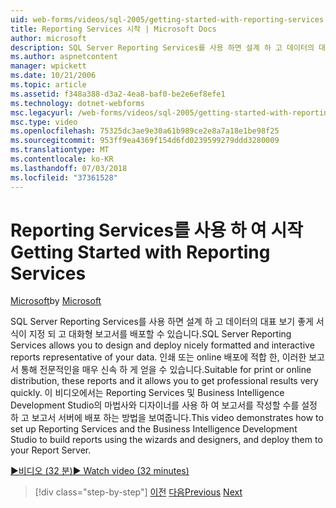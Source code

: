 ```yaml
---
uid: web-forms/videos/sql-2005/getting-started-with-reporting-services
title: Reporting Services 시작 | Microsoft Docs
author: microsoft
description: SQL Server Reporting Services를 사용 하면 설계 하 고 데이터의 대표 보기 좋게 서식이 지정 되 고 대화형 보고서를 배포할 수 있습니다. 인쇄에 적합 하거나 전용...
ms.author: aspnetcontent
manager: wpickett
ms.date: 10/21/2006
ms.topic: article
ms.assetid: f348a388-d3a2-4ea8-baf0-be2e6ef8efe1
ms.technology: dotnet-webforms
msc.legacyurl: /web-forms/videos/sql-2005/getting-started-with-reporting-services
msc.type: video
ms.openlocfilehash: 75325dc3ae9e30a61b989ce2e8a7a18e1be98f25
ms.sourcegitcommit: 953ff9ea4369f154d6fd0239599279ddd3280009
ms.translationtype: MT
ms.contentlocale: ko-KR
ms.lasthandoff: 07/03/2018
ms.locfileid: "37361528"
---
```

<a name="getting-started-with-reporting-services"></a><span data-ttu-id="0ff83-104">Reporting Services를 사용 하 여 시작</span><span class="sxs-lookup"><span data-stu-id="0ff83-104">Getting Started with Reporting Services</span></span>
====================
<span data-ttu-id="0ff83-105">[Microsoft](https://github.com/microsoft)</span><span class="sxs-lookup"><span data-stu-id="0ff83-105">by [Microsoft](https://github.com/microsoft)</span></span>

<span data-ttu-id="0ff83-106">SQL Server Reporting Services를 사용 하면 설계 하 고 데이터의 대표 보기 좋게 서식이 지정 되 고 대화형 보고서를 배포할 수 있습니다.</span><span class="sxs-lookup"><span data-stu-id="0ff83-106">SQL Server Reporting Services allows you to design and deploy nicely formatted and interactive reports representative of your data.</span></span> <span data-ttu-id="0ff83-107">인쇄 또는 online 배포에 적합 한, 이러한 보고서 통해 전문적인을 매우 신속 하 게 얻을 수 있습니다.</span><span class="sxs-lookup"><span data-stu-id="0ff83-107">Suitable for print or online distribution, these reports and it allows you to get professional results very quickly.</span></span> <span data-ttu-id="0ff83-108">이 비디오에서는 Reporting Services 및 Business Intelligence Development Studio의 마법사와 디자이너를 사용 하 여 보고서를 작성할 수를 설정 하 고 보고서 서버에 배포 하는 방법을 보여줍니다.</span><span class="sxs-lookup"><span data-stu-id="0ff83-108">This video demonstrates how to set up Reporting Services and the Business Intelligence Development Studio to build reports using the wizards and designers, and deploy them to your Report Server.</span></span>

[<span data-ttu-id="0ff83-109">&#9654;비디오 (32 분)</span><span class="sxs-lookup"><span data-stu-id="0ff83-109">&#9654; Watch video (32 minutes)</span></span>](https://channel9.msdn.com/Blogs/ASP-NET-Site-Videos/getting-started-with-reporting-services)

> [!div class="step-by-step"]
> <span data-ttu-id="0ff83-110">[이전](using-sql-server-management-studio.md)
> [다음](building-and-customizing-reports-in-business-intelligence-development-studio.md)</span><span class="sxs-lookup"><span data-stu-id="0ff83-110">[Previous](using-sql-server-management-studio.md)
[Next](building-and-customizing-reports-in-business-intelligence-development-studio.md)</span></span>
